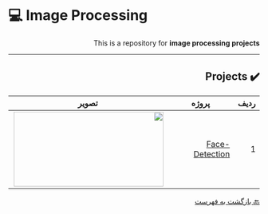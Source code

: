 # :computer: Image Processing

<div dir="rtl">

This is a repository for **image processing projects**

***


## :heavy_check_mark: Projects
 
 
ردیف | پروژه | تصویر         
 --- | --- | ---        
1 | [Face-Detection](https://b2n.ir/badihi-quera) | <img align="right" src="https://digiato.com/wp-content/uploads/2019/07/facial-recognition-1.gif" height="150" width="300">
 

 
 [:back: بازگشت به فهرست](#mag_right-فهرست-جدول)
